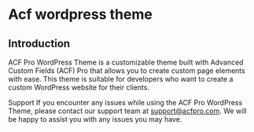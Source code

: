 # Acf wordpress theme
## Introduction
ACF Pro WordPress Theme is a customizable theme built with Advanced Custom Fields (ACF) Pro that allows you to create custom page elements with ease. This theme is suitable for developers who want to create a custom WordPress website for their clients.

Support
If you encounter any issues while using the ACF Pro WordPress Theme, please contact our support team at support@acfpro.com. We will be happy to assist you with any issues you may have.
